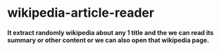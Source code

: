 # wikipedia-article-reader
#### It extract randomly wikipedia about any 1 title and the we can read its summary or other content or we can also open that wikipedia page.
